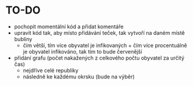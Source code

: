 # TO-DO
 - pochopit momentální kód a přidat komentáře
 - upravit kód tak, aby místo přidávání teček, tak vytvoří na daném místě bubliny
   - čím větší, tím více obyvatel je infikovaných + čím více procentuálně je obyvatel infikováno, tak tím to bude červenější 
 - přidání grafu (počet nakažených z celkového počtu obyvatel za určitý čas)
   - nejdříve celé republiky
   - následně ke každému okrsku (bude na výběr)